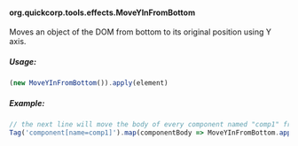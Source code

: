 #### org.quickcorp.tools.effects.MoveYInFromBottom

Moves an object of the DOM from bottom to its original position using Y axis.

##### Usage:
```javascript
(new MoveYInFromBottom()).apply(element)
```

##### Example:
```javascript
// the next line will move the body of every component named "comp1" from bottom to its original position
Tag('component[name=comp1]').map(componentBody => MoveYInFromBottom.apply(componentBody));
```
